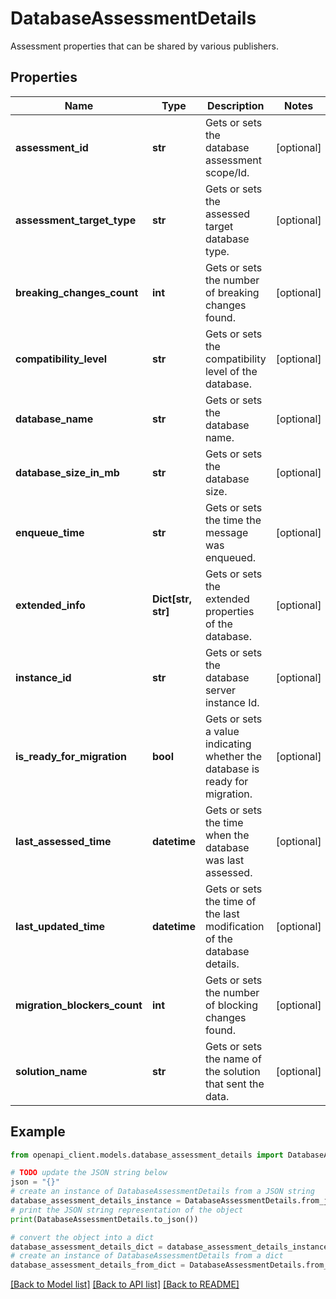 # DatabaseAssessmentDetails

Assessment properties that can be shared by various publishers.

## Properties

Name | Type | Description | Notes
------------ | ------------- | ------------- | -------------
**assessment_id** | **str** | Gets or sets the database assessment scope/Id. | [optional] 
**assessment_target_type** | **str** | Gets or sets the assessed target database type. | [optional] 
**breaking_changes_count** | **int** | Gets or sets the number of breaking changes found. | [optional] 
**compatibility_level** | **str** | Gets or sets the compatibility level of the database. | [optional] 
**database_name** | **str** | Gets or sets the database name. | [optional] 
**database_size_in_mb** | **str** | Gets or sets the database size. | [optional] 
**enqueue_time** | **str** | Gets or sets the time the message was enqueued. | [optional] 
**extended_info** | **Dict[str, str]** | Gets or sets the extended properties of the database. | [optional] 
**instance_id** | **str** | Gets or sets the database server instance Id. | [optional] 
**is_ready_for_migration** | **bool** | Gets or sets a value indicating whether the database is ready for migration. | [optional] 
**last_assessed_time** | **datetime** | Gets or sets the time when the database was last assessed. | [optional] 
**last_updated_time** | **datetime** | Gets or sets the time of the last modification of the database details. | [optional] 
**migration_blockers_count** | **int** | Gets or sets the number of blocking changes found. | [optional] 
**solution_name** | **str** | Gets or sets the name of the solution that sent the data. | [optional] 

## Example

```python
from openapi_client.models.database_assessment_details import DatabaseAssessmentDetails

# TODO update the JSON string below
json = "{}"
# create an instance of DatabaseAssessmentDetails from a JSON string
database_assessment_details_instance = DatabaseAssessmentDetails.from_json(json)
# print the JSON string representation of the object
print(DatabaseAssessmentDetails.to_json())

# convert the object into a dict
database_assessment_details_dict = database_assessment_details_instance.to_dict()
# create an instance of DatabaseAssessmentDetails from a dict
database_assessment_details_from_dict = DatabaseAssessmentDetails.from_dict(database_assessment_details_dict)
```
[[Back to Model list]](../README.md#documentation-for-models) [[Back to API list]](../README.md#documentation-for-api-endpoints) [[Back to README]](../README.md)


